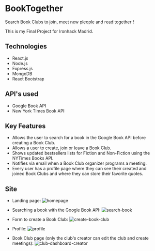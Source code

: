 # BookTogether

Search Book Clubs to join, meet new pleople and read together !

This is my Final Project for Ironhack Madrid.

## Technologies

- React.js
- Node.js
- Express.js
- MongoDB
- React Bootstrap

## API's used

- Google Book API
- New York Times Book API

## Key Features

- Allows the user to search for a book in the Google Book API before creating a Book Club.
- Allows a user to create, join or leave a Book Club.
- Shows updated bestsellers lists for Fiction and Non-Fiction using the NYTimes Books API.
- Notifies via email when a Book Club organizer programs a meeting.
- Every user has a profile page where they can see their created and joined Book Clubs and where they can store their favorite quotes.

## Site

- Landing page:
![homepage](https://user-images.githubusercontent.com/75569696/111156175-b9dfb800-8595-11eb-9dca-736b60dee7ac.png)

- Searching a book with the Google Book API:
![search-book](https://user-images.githubusercontent.com/75569696/111156795-720d6080-8596-11eb-97a1-3667d4ef0810.png)

- Form to create a Book Club:
![create-book-club](https://user-images.githubusercontent.com/75569696/111156814-75085100-8596-11eb-8f6d-196a097098cc.png)

- Profile:
![profile](https://user-images.githubusercontent.com/75569696/111160898-d6caba00-859a-11eb-9549-08fd846b6594.png)

- Book Club page (only the club's creator can edit the club and create meetings):
![club-dashboard-creator](https://user-images.githubusercontent.com/75569696/111161273-417bf580-859b-11eb-86b6-6cff5d59b199.png)
